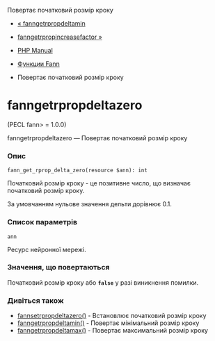 Повертає початковий розмір кроку

-   [« fanngetrpropdeltamin](function.fann-get-rprop-delta-min.html)
    
-   [fanngetrpropincreasefactor »](function.fann-get-rprop-increase-factor.html)
    
-   [PHP Manual](index.html)
    
-   [Функции Fann](ref.fann.html)
    
-   Повертає початковий розмір кроку
    

# fanngetrpropdeltazero

(PECL fann> = 1.0.0)

fanngetrpropdeltazero — Повертає початковий розмір кроку

### Опис

```methodsynopsis
fann_get_rprop_delta_zero(resource $ann): int
```

Початковий розмір кроку - це позитивне число, що визначає початковий розмір кроку.

За умовчанням нульове значення дельти дорівнює 0.1.

### Список параметрів

`ann`

Ресурс нейронної мережі.

### Значення, що повертаються

Початковий розмір кроку або **`false`** у разі виникнення помилки.

### Дивіться також

-   [fannsetrpropdeltazero()](function.fann-set-rprop-delta-zero.html) - Встановлює початковий розмір кроку
-   [fanngetrpropdeltamin()](function.fann-get-rprop-delta-min.html) - Повертає мінімальний розмір кроку
-   [fanngetrpropdeltamax()](function.fann-get-rprop-delta-max.html) - Повертає максимальний розмір кроку